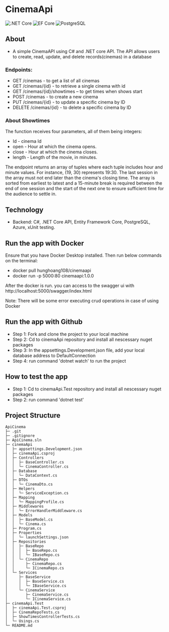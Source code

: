 # CinemaApi


![.NET Core](https://img.shields.io/badge/.NET%20Core-v.7-purple)
![EF Core](https://img.shields.io/badge/EF%20Core-v.7-cyan)
![PostgreSQL](https://img.shields.io/badge/PostgreSQL-v.14-drakblue)

## About
* A simple CinemaAPI using C# and .NET core API. The API allows users to create, read, update, and delete records(cinemas) in a database

### Endpoints:
- GET /cinemas - to get a list of all cinemas
- GET /cinemas/{id} - to retrieve a single cinema with id
- GET /cinemas/{id}/showtimes – to get times when shows start
- POST /cinemas - to create a new cinema
- PUT /cinemas/{id} - to update a specific cinema by ID
- DELETE /cinemas/{id} - to delete a specific cinema by ID

### About Showtimes
The function receives four parameters, all of them being integers:
- Id - cinema Id
- open - Hour at which the cinema opens.
- close - Hour at which the cinema closes.
- length - Length of the movie, in minutes.

The endpoint returns an array of tuples where each tuple includes hour and minute values. For instance, (19, 30) represents 19:30. 
The last session in the array must not end later than the cinema's closing time. 
The array is sorted from earliest to latest and a 15-minute break is required between the end of one session and the start of the next one to ensure sufficient time for the audience to settle in.


## Technology
* Backend: C#, .NET Core API, Entity Framework Core, PostgreSQL, Azure, xUnit testing. 

## Run the app with Docker
Ensure that you have Docker Desktop installed. Then run below commands on the terminal:
- docker pull hunghoang108/cinemaapi
- docker run -p 5000:80 cinemaapi:1.0.0

After the docker is run. you can access to the swagger ui with http://localhost:5000/swagger/index.html

Note: There will be some error executing crud operations in case of using Docker

## Run the app with Github
- Step 1: Fork and clone the project to your local machine
- Step 2: Cd to cinemaApi repository and install all nescessary nuget packages
- Step 3: In the appsettings.Development.json file, add your local database address to DefaultConnection
- Step 4: run command 'dotnet watch' to run the project

## How to test the app
- Step 1: Cd to cinemaApi.Test repository and install all nescessary nuget packages
- Step 2: run command 'dotnet test'

## Project Structure
```
ApiCinema
├─ .git
├─ .gitignore
├─ ApiCinema.sln
├─ cinemaApi
│  ├─ appsettings.Development.json
│  ├─ cinemaApi.csproj
│  ├─ Controllers
│  │  ├─ BaseController.cs
│  │  └─ CinemaController.cs
│  ├─ Database
│  │  └─ DataContext.cs
│  ├─ DTOs
│  │  └─ CinemaDto.cs
│  ├─ Helpers
│  │  └─ ServiceException.cs
│  ├─ Mapping
│  │  └─ MappingProfile.cs
│  ├─ Middlewares
│  │  └─ ErrorHandlerMiddleware.cs
│  ├─ Models
│  │  ├─ BaseModel.cs
│  │  └─ Cinema.cs
│  ├─ Program.cs
│  ├─ Properties
│  │  └─ launchSettings.json
│  ├─ Repositories
│  │  ├─ BaseRepo
│  │  │  ├─ BaseRepo.cs
│  │  │  └─ IBaseRepo.cs
│  │  └─ CinemaRepo
│  │     ├─ CinemaRepo.cs
│  │     └─ ICinemaRepo.cs
│  └─ Services
│     ├─ BaseService
│     │  ├─ BaseService.cs
│     │  └─ IBaseService.cs
│     └─ CinemaService
│        ├─ CinemaService.cs
│        └─ ICinemaService.cs
├─ cinemaApi.Test
│  ├─ cinemaApi.Test.csproj
│  ├─ CinemaRepoTests.cs
│  ├─ ShowTimesControllerTests.cs
│  └─ Usings.cs
└─ README.md

```